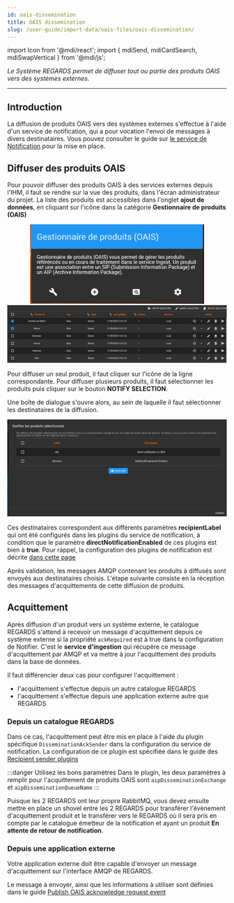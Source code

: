 ```yaml
---
id: oais-dissemination
title: OAIS dissemination
slug: /user-guide/import-data/oais-files/oais-dissemination/
---
```


import Icon from '@mdi/react';
import { mdiSend, mdiCardSearch, mdiSwapVertical  } from '@mdi/js';


_Le Système REGARDS permet de diffuser tout ou partie des produits OAIS vers des systèmes externes._

---

## Introduction

La diffusion de produits OAIS vers des systèmes externes s'effectue à l'aide d'un service de notification, qui a pour vocation l'envoi de messages à divers destinataires.
Vous pouvez consulter le guide sur [le service de Notification](../2-project-configuration/notifier-configuration.md) pour la mise en place.

## Diffuser des produits OAIS

Pour pouvoir diffuser des produits OAIS à des services externes depuis l'IHM, il faut se rendre sur la vue des 
produits, dans l'écran administrateur du projet. La liste des produits est accessibles dans l'onglet **ajout de 
données**, en cliquant sur l'icône <Icon path={mdiCardSearch} size={1.3}/> dans la catégorie **Gestionnaire de produits 
(OAIS)**

<div align="center">
  <img src="/images/user-documentation/v1.15/2-project-configuration/admin/oais-product-management.png" alt="group action" width="400"/> 
</div>

<div align="center">
  <img src="/images/user-documentation/v1.15/4_1-ingest/oais_products.png" alt="group action" width="800"/> 
</div>

Pour diffuser un seul produit, il faut cliquer sur l'icône <Icon path={mdiSend} size={1.3}/> de la 
ligne correspondante. Pour diffuser plusieurs produits, il faut sélectionner les produits puis cliquer sur le bouton 
**NOTIFY SELECTION**.

Une boîte de dialogue s'ouvre alors, au sein de laquelle il faut sélectionner les destinataires de la diffusion.
<div align="center">
  <img src="/images/user-documentation/v1.15/4_1-ingest/list_recipient.png" alt="group action" width="800"/> 
</div>

Ces destinataires correspondent aux différents paramètres **recipientLabel** qui ont été configurés 
dans les plugins du service de notification, à condition que le paramètre **directNotificationEnabled** de ces 
plugins est bien à **true**.
Pour rappel, la configuration des plugins de notification est décrite [dans cette page](../../development/backend/regards/notifier/plugins/notifier-intro-plugins.md)

Après validation, les messages AMQP contenant les produits à diffusés sont envoyés aux destinataires choisis. L'étape suivante consiste en la réception des messages d'acquittements de cette diffusion de produits.

## Acquittement

Après diffusion d'un produit vers un système externe, le catalogue REGARDS s'attend à recevoir un message d'acquittement depuis ce système externe si la propriété `ackRequired` est à true dans la configuration de Notifier. C'est le **service d'ingestion** qui récupère ce message d'acquittement par AMQP et va mettre à jour l'acquittement des produits dans la base de données.

Il faut différencier deux cas pour configurer l'acquittement :

- l'acquittement s'effectue depuis un autre catalogue REGARDS
- l'acquittement s'effectue depuis une application externe autre que REGARDS

### Depuis un catalogue REGARDS

Dans ce cas, l'acquittement peut être mis en place à l'aide du plugin spécifique `DisseminationAckSender` dans la
configuration du service de notification.
La configuration de ce plugin est spécifiée dans le guide des
[Recipient sender plugins](../../development/backend/regards/notifier/plugins/recipient-sender-plugins.md#dissemination-ack-sender)

:::danger Utilisez les bons paramètres
Dans le plugin, les deux paramètres à remplir pour l'acquittement de produits OAIS sont `aipDisseminationExchange` et
`aipDisseminationQueueName`
:::

Puisque les 2 REGARDS ont leur propre RabbitMQ, vous devez ensuite mettre en place un shovel entre les 2 REGARDS pour transférer l'évènement d'acquittement produit et le transférer vers 
le REGARDS où il sera pris en compte par le catalogue émetteur de la notification et ayant un produit **En attente de retour de notification**.

### Depuis une application externe

Votre application externe doit être capable d'envoyer un message d'acquittement sur l'interface AMQP de REGARDS.

Le message à envoyer, ainsi que les informations à utiliser sont définies dans le
guide [Publish OAIS acknowledge request event](../../development/backend/regards/ingest/amqp/ingest-amqp-publish-ack.md)
